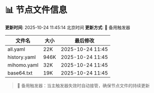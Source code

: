 # 📊 节点文件信息

**更新时间**: 2025-10-24 11:45:14 北京时间
**更新方式**: 🔄 备用触发器

| 文件名 | 大小 | 最后修改 |
|--------|------|----------|
| all.yaml | 22K | 2025-10-24 11:45 |
| history.yaml | 946K | 2025-10-24 11:45 |
| mihomo.yaml | 32K | 2025-10-24 11:45 |
| base64.txt | 19K | 2025-10-24 11:45 |

> 🔄 备用触发器：当主触发器失效时自动接管，确保节点文件的持续更新
